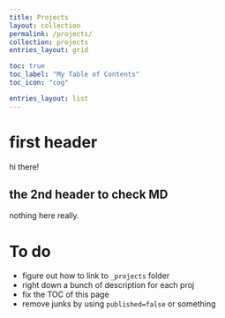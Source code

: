 ```yaml
---
title: Projects
layout: collection
permalink: /projects/
collection: projects
entries_layout: grid

toc: true
toc_label: "My Table of Contents"
toc_icon: "cog"

entries_layout: list
---
```


# first header
hi there!

## the 2nd header to check MD
nothing here really.


# To do
- figure out how to link to `_projects` folder
- right down a bunch of description for each proj
- fix the TOC of this page
- remove junks by using `published=false` or something
